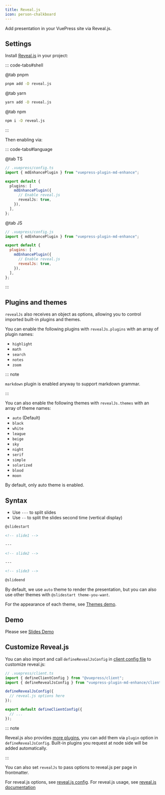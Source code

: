 ```yaml
---
title: Reveal.js
icon: person-chalkboard
---
```


<!-- #region before -->

Add presentation in your VuePress site via Reveal.js.

<!-- more -->

## Settings

Install [Reveal.js](https://revealjs.com/) in your project:

::: code-tabs#shell

@tab pnpm

```bash
pnpm add -D reveal.js
```

@tab yarn

```bash
yarn add -D reveal.js
```

@tab npm

```bash
npm i -D reveal.js
```

:::

Then enabling via:

<!-- #endregion before -->

::: code-tabs#language

@tab TS

```ts {8}
// .vuepress/config.ts
import { mdEnhancePlugin } from "vuepress-plugin-md-enhance";

export default {
  plugins: [
    mdEnhancePlugin({
      // Enable reveal.js
      revealJs: true,
    }),
  ],
};
```

@tab JS

```js {8}
// .vuepress/config.js
import { mdEnhancePlugin } from "vuepress-plugin-md-enhance";

export default {
  plugins: [
    mdEnhancePlugin({
      // Enable reveal.js
      revealJs: true,
    }),
  ],
};
```

:::

<!-- #region options -->

## Plugins and themes

`revealJs` also receives an object as options, allowing you to control imported built-in plugins and themes.

You can enable the following plugins with `revealJs.plugins` with an array of plugin names:

- `highlight`
- `math`
- `search`
- `notes`
- `zoom`

::: note

`markdown` plugin is enabled anyway to support markdown grammar.

:::

You can also enable the following themes with `revealJs.themes` with an array of theme names:

- `auto` (Default)
- `black`
- `white`
- `league`
- `beige`
- `sky`
- `night`
- `serif`
- `simple`
- `solarized`
- `blood`
- `moon`

By default, only auto theme is enabled.

## Syntax

- Use `---` to split slides
- Use `--` to split the slides second time (vertical display)

```md
@slidestart

<!-- slide1 -->

---

<!-- slide2 -->

---

<!-- slide3 -->

@slideend
```

By default, we use `auto` theme to render the presentation, but you can also use other themes with `@slidestart theme-you-want`.

<!-- #endregion options -->

For the appearance of each theme, see [Themes demo](themes.md).

## Demo

Please see [Slides Demo](demo.md)

<!-- #region customize -->

## Customize Reveal.js

You can also import and call `defineRevealJsConfig` in [client config file][client-config] to customize reveal.js:

```ts
// .vuepress/client.ts
import { defineClientConfig } from "@vuepress/client";
import { defineRevealJsConfig } from "vuepress-plugin-md-enhance/client";

defineRevealJsConfig({
  // reveal.js options here
});

export default defineClientConfig({
  // ...
});
```

::: note

Reveal.js also provides [more plugins](https://github.com/hakimel/reveal.js/wiki/Plugins,-Tools-and-Hardware), you can add them via `plugin` option in `defineRevealJsConfig`. Built-in plugins you request at node side will be added automatically.

:::

You can also set `revealJs` to pass options to reveal.js per page in frontmatter.

For reveal.js options, see [reveal.js config](https://revealjs.com/config/). For reveal.js usage, see [reveal.js documentation](https://revealjs.com/)

[client-config]: https://vuejs.press/guide/configuration.html#client-config-file

<!-- #endregion customize -->
